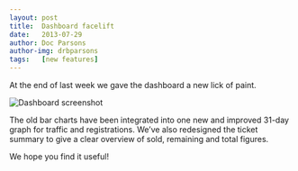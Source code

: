 ```yaml
---
layout: post
title:  Dashboard facelift
date:   2013-07-29
author: Doc Parsons
author-img: drbparsons
tags:   [new features]
---
```


At the end of last week we gave the dashboard a new lick of paint.

<!--more-->

<img src="{{ site.url }}/assets/images/2013-07-29-dashboard-facelift-1.png" alt="Dashboard screenshot" />

The old bar charts have been integrated into one new and improved 31-day graph for traffic and registrations. We’ve also redesigned the ticket summary to give a clear overview of sold, remaining and total figures.

We hope you find it useful!